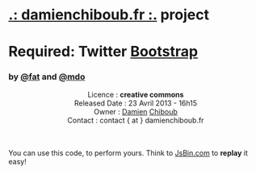 <h1><a href="http://www.damienchiboub.fr" target="_blank">.: damienchiboub.fr :.</a> project <h1>

<h1>Required: Twitter <a href="http://github.com/twitter/bootstrap" target="_blank">Bootstrap</a></h1>
<h3>by <a href="https://twitter.com/fat" target="_blank">@fat</a> and 
   <a href="https://twitter.com/mdo" target="_blank">@mdo</a>
</h3>




<center>Licence :        <b>creative commons</b><br>
Released Date :  23 Avril 2013 - 16h15<br>
Owner :          <a href="http://www.damienchiboub.fr/" target="_blank">Damien</a> <a href="http://www.damienchiboub.fr/" target="_blank">Chiboub</a><br>
Contact :        contact { at } damienchiboub.fr<br> 
</center><br><br>

You can use this code, to perform yours. Think to <a href="http://jsbin.com/" target="_blank">JsBin.com</a> to <b>replay</b> it easy!
